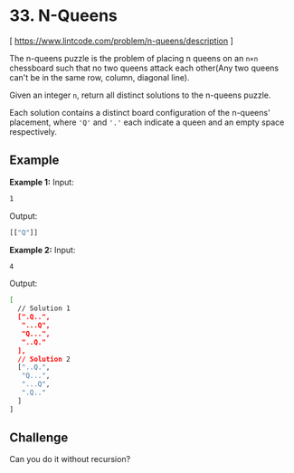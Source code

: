 # 33. N-Queens
[ https://www.lintcode.com/problem/n-queens/description ]

The n-queens puzzle is the problem of placing n queens on an `n×n` chessboard such that no two queens attack each other(Any two queens can't be in the same row, column, diagonal line).

Given an integer `n`, return all distinct solutions to the n-queens puzzle.

Each solution contains a distinct board configuration of the n-queens' placement, where `'Q'` and `'.'` each indicate a queen and an empty space respectively.

## Example
**Example 1:**
Input:
```sh
1
```
Output:
```sh
[["Q"]]
```

**Example 2:**
Input:
```sh
4
```
Output:
```sh
[
  // Solution 1
  [".Q..",
   "...Q",
   "Q...",
   "..Q."
  ],
  // Solution 2
  ["..Q.",
   "Q...",
   "...Q",
   ".Q.."
  ]
]
```

## Challenge
Can you do it without recursion?